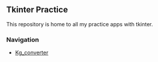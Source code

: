 ## Tkinter Practice
This repository is home to all my practice apps with tkinter.

### Navigation
- [Kg_converter](https://github.com/haelmj/Tkinter-Practice/Kg_converter/script.py)
